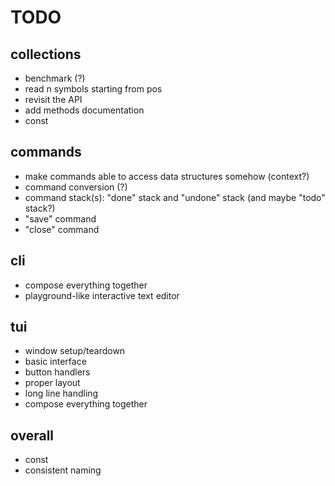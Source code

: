 # TODO

## collections

- benchmark (?)
- read n symbols starting from pos
- revisit the API
- add methods documentation
- const

## commands

- make commands able to access data structures somehow (context?)
- command conversion (?)
- command stack(s): "done" stack and "undone" stack (and maybe "todo" stack?)
- "save" command
- "close" command

## cli

- compose everything together
- playground-like interactive text editor

## tui

- window setup/teardown
- basic interface
- button handlers
- proper layout
- long line handling
- compose everything together

## overall

- const
- consistent naming
